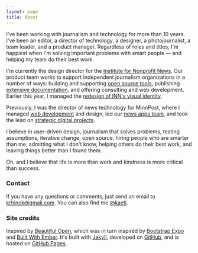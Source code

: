 ```yaml
---
layout: page
title: About
---
```


I've been working with journalism and technology for more than 10 years. I've been an editor, a director of technology, a designer, a photojournalist, a team leader, and a product manager. Regardless of roles and titles, I'm happiest when I'm solving important problems with smart people — and helping my team do their best work. 

I'm currently the design director for the [Institute for Nonprofit News](http://www.inn.org). Our product team works to support independent journalism organizations in a number of ways: building and supporting [open source tools](http://largoproject.org), publishing [extensive documentation](http://github.com/inn/docs), and offering consulting and web development. Earlier this year, I managed the [redesign of INN's visual identity](http://nerds.inn.org/2015/03/10/how-we-redesigned-inn-in-60-days/).

Previously, I was the director of news technology for MinnPost, where I managed [web development](https://www.minnpost.com/inside-minnpost/2012/02/new-minnpost) and design, led our [news apps team](http://www.minnpost.com/data), and took the lead on [strategic digital projects](https://www.minnpost.com/inside-minnpost/2014/03/minnpost-and-vosd-launch-joint-knight-funded-project-build-membership-and-su).

I believe in user-driven design, journalism that solves problems, testing assumptions, iterative change, open source, hiring people who are smarter than me, admitting what I don't know, helping others do their best work, and leaving things better than I found them. 

Oh, and I believe that life is more than work and kindness is more critical than success.


### Contact
If you have any questions or comments, just send an email to
[krhinck@gmail.com](mailto:krhinck@gmail.com). You can also find me [@kaeti](http://twitter.com/kaeti).

### Site credits
Inspired by [Beautiful Open](http://beautifulopen.com/), which was in turn inspired by [Bootstrap Expo](http://expo.getbootstrap.com/)
and [Built With Ember](http://builtwithember.io/). It's built with
[Jekyll](http://jekyllrb.com), developed on
[GitHub](https://github.com/kaeti), and is hosted
on [GitHub Pages](https://pages.github.com).
